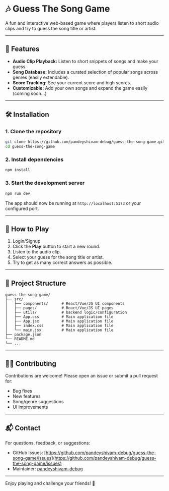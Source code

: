 # 🎶 Guess The Song Game

A fun and interactive web-based game where players listen to short audio clips and try to guess the song title or artist.

---

## 🚀 Features

- **Audio Clip Playback:** Listen to short snippets of songs and make your guess.
- **Song Database:** Includes a curated selection of popular songs across genres (easily extendable).
- **Score Tracking:** See your current score and high scores.
- **Customizable:** Add your own songs and expand the game easily (coming soon...)

---

## 🛠️ Installation

### 1. Clone the repository

```bash
git clone https://github.com/pandeyshivam-debug/guess-the-song-game.git
cd guess-the-song-game
```

### 2. Install dependencies


```bash
npm install
```

### 3. Start the development server

```bash
npm run dev
```

The app should now be running at `http://localhost:5173` or your configured port.

---


## 📝 How to Play

1. Login/Signup
2. Click the **Play** button to start a new round.
3. Listen to the audio clip.
4. Select your guess for the song title or artist.
5. Try to get as many correct answers as possible.

---

## 📁 Project Structure

```text
guess-the-song-game/
├── src/
│   ├── components/      # React/Vue/JS UI components
│   ├── pages/           # React/Vue/JS UI pages
│   ├── utils/           # backend logic/configuration
│   ├── App.css          # Main application file
│   ├── App.jsx          # Main application file
│   ├── index.css        # Main application file
│   └── main.jsx         # Main application file
├── package.json
└── README.md
└── ...

```

---

## 🧑‍💻 Contributing

Contributions are welcome! Please open an issue or submit a pull request for:

- Bug fixes
- New features
- Song/genre suggestions
- UI improvements

---

## 📬 Contact

For questions, feedback, or suggestions:
- GitHub Issues: [https://github.com/pandeyshivam-debug/guess-the-song-game/issues](https://github.com/pandeyshivam-debug/guess-the-song-game/issues)
- Maintainer: [pandeyshivam-debug](https://github.com/pandeyshivam-debug)

---

Enjoy playing and challenge your friends! 🎵